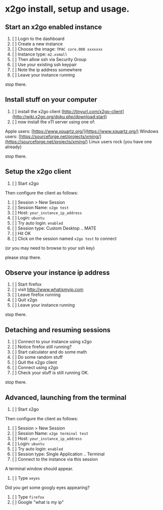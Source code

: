 # x2go install, setup and usage.

## Start an x2go enabled instance 
1. [ ] Login to the dashboard
1. [ ] Create a new instance
1. [ ] Choose the image: `TPAC core.008 xxxxxxx`
1. [ ] Instance type: `m2.xsmall`
1. [ ] Then allow ssh via Security Group
1. [ ] Use your existing ssh keypair
1. [ ] Note the ip address somewhere
1. [ ] Leave your instance running

stop there.

## Install stuff on your computer
1. [ ] install the x2go client [http://tinyurl.com/x2go-client](http://wiki.x2go.org/doku.php/download:start)
1. [ ] now install the x11 server using one of:

Apple users: [https://www.xquartz.org/](https://www.xquartz.org/)
Windows users: [https://sourceforge.net/projects/xming/](https://sourceforge.net/projects/xming/)
Linux users rock (you have one already)

stop there.

## Setup the x2go client
1. [ ] Start x2go

Then configure the client as follows:

1. [ ] Session > New Session
1. [ ] Session Name: `x2go test`
1. [ ] Host: `your_instance_ip_address`
1. [ ] Login: `ubuntu`
1. [ ] Try auto login: `enabled`
1. [ ] Session type: Custom Desktop .. MATE
1. [ ] Hit OK
1. [ ] Click on the session named `x2go test` to connect 

(or you may need to browse to your ssh key)

please stop there.

## Observe your instance ip address
1. [ ] Start firefox
1. [ ] visit http://www.whatismyip.com
1. [ ] Leave firefox running
1. [ ] Quit x2go
1. [ ] Leave your instance running

stop there.

## Detaching and resuming sessions
1. [ ] Connect to your instance using x2go
1. [ ] Notice firefox still running?
1. [ ] Start calculator and do some math
1. [ ] Do some random stuff
1. [ ] Quit the x2go client
1. [ ] Connect using x2go
1. [ ] Check your stuff is still running OK.

stop there.

## Advanced, launching from the terminal
1. [ ] Start x2go

Then configure the client as follows:

1. [ ] Session > New Session
1. [ ] Session Name: `x2go terminal test`
1. [ ] Host: `your_instance_ip_address`
1. [ ] Login: `ubuntu`
1. [ ] Try auto login: `enabled`
1. [ ] Session type: Single Application .. Terminal
1. [ ] Connect to the instance via this session

A terminal window should appear.

1. [ ] Type `xeyes`

Did you get some googly eyes appearing?

1. [ ] Type `firefox`
1. [ ] Google "what is my ip"